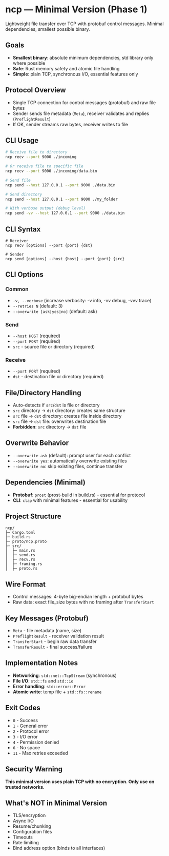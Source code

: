 # ncp — Minimal Version (Phase 1)

Lightweight file transfer over TCP with protobuf control messages. Minimal dependencies, smallest possible binary.

## Goals

- **Smallest binary**: absolute minimum dependencies, std library only where possible
- **Safe**: Rust memory safety and atomic file handling
- **Simple**: plain TCP, synchronous I/O, essential features only

## Protocol Overview

- Single TCP connection for control messages (protobuf) and raw file bytes
- Sender sends file metadata (`Meta`), receiver validates and replies (`PreflightResult`)
- If OK, sender streams raw bytes, receiver writes to file 

## CLI Usage

```bash
# Receive file to directory
ncp recv --port 9000 ./incoming

# Or receive file to specific file
ncp recv --port 9000 ./incoming/data.bin

# Send file
ncp send --host 127.0.0.1 --port 9000 ./data.bin

# Send directory
ncp send --host 127.0.0.1 --port 9000 ./my_folder

# With verbose output (debug level)
ncp send -vv --host 127.0.0.1 --port 9000 ./data.bin
```

## CLI Syntax

```
# Receiver
ncp recv [options] --port {port} {dst}

# Sender  
ncp send [options] --host {host} --port {port} {src}
```

## CLI Options

### Common
- `-v, --verbose` (increase verbosity: -v info, -vv debug, -vvv trace)
- `--retries N` (default: 3)
- `--overwrite [ask|yes|no]` (default: ask)

### Send
- `--host HOST` (required)
- `--port PORT` (required)
- `src` - source file or directory (required)

### Receive
- `--port PORT` (required)
- `dst` - destination file or directory (required)

## File/Directory Handling

- Auto-detects if `src`/`dst` is file or directory
- `src` directory → `dst` directory: creates same structure
- `src` file → `dst` directory: creates file inside directory
- `src` file → `dst` file: overwrites destination file
- **Forbidden**: `src` directory → `dst` file

## Overwrite Behavior

- `--overwrite ask` (default): prompt user for each conflict
- `--overwrite yes`: automatically overwrite existing files
- `--overwrite no`: skip existing files, continue transfer

## Dependencies (Minimal)

* **Protobuf**: `prost` (prost-build in build.rs) - essential for protocol
* **CLI**: `clap` with minimal features - essential for usability

## Project Structure

```
ncp/
├─ Cargo.toml
├─ build.rs
├─ proto/ncp.proto
├─ src/
│  ├─ main.rs
│  ├─ send.rs
│  ├─ recv.rs
│  ├─ framing.rs
│  ├─ proto.rs
```

## Wire Format

- Control messages: 4-byte big-endian length + protobuf bytes
- Raw data: exact file_size bytes with no framing after `TransferStart`

## Key Messages (Protobuf)

- `Meta` - file metadata (name, size)
- `PreflightResult` - receiver validation result
- `TransferStart` - begin raw data transfer
- `TransferResult` - final success/failure

## Implementation Notes

- **Networking**: `std::net::TcpStream` (synchronous)
- **File I/O**: `std::fs` and `std::io`
- **Error handling**: `std::error::Error`
- **Atomic write**: temp file + `std::fs::rename`

## Exit Codes

- `0` - Success
- `1` - General error
- `2` - Protocol error
- `3` - I/O error
- `4` - Permission denied
- `6` - No space
- `11` - Max retries exceeded

## Security Warning

**This minimal version uses plain TCP with no encryption. Only use on trusted networks.**

## What's NOT in Minimal Version

- TLS/encryption
- Async I/O
- Resume/chunking
- Configuration files
- Timeouts
- Rate limiting
- Bind address option (binds to all interfaces)
